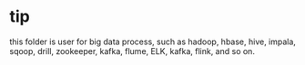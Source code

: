 # tip
this folder is user for big data process, such as hadoop, hbase, hive, impala, sqoop, drill, zookeeper, kafka, flume, ELK, kafka, flink, and so on.
